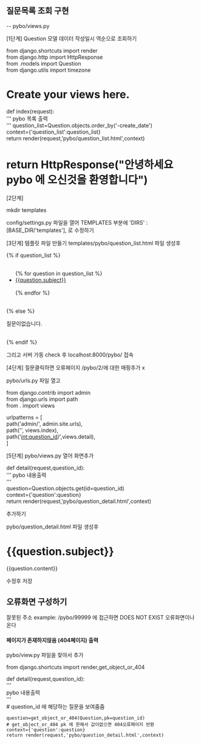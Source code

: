 ## 질문목록 조회 구현

-- pybo/views.py

[1단계] Question 모델 데이터 작성일시 역순으로 조회하기

from django.shortcuts import render  
from django.http import HttpResponse  
from .models import Question  
from django.utils import timezone  
# Create your views here.  

def index(request):  
    '''
    pybo 목록 출력  
    '''
    question_list=Question.objects.order_by('-create_date')  
    context={'question_list':question_list}  
    return render(request,'pybo/question_list.html',context)  

   # return HttpResponse("안녕하세요 pybo 에 오신것을 환영합니다")  


[2단계]

mkdir templates

config/settings.py 파일을 열어 TEMPLATES 부분에 'DIRS' : [BASE_DIR/'templates'], 로 수정하기


[3단계] 템플릿 파일 만들기
templates/pybo/question_list.html 파일 생성후  

{% if question_list %}  
    <ul>  
        {% for question in question_list %}  
            <li><a href="/pybo/{{ question.id}}/">{{question.subject}}</a>  
            </li>  
        {% endfor %}  
    </ul>  
{% else %}  
    <p>질문이없습니다.</p>  
{% endif %}  

그리고 서버 가동 check 후 localhost:8000/pybo/ 접속

[4단계] 질문클릭하면 오류페이지 /pybo/2/에 대한 매핑추가 x

pybo/urls.py 파일 열고

from django.contrib import admin  
from django.urls import path  
from . import views  

urlpatterns = [  
    path('admin/', admin.site.urls),  
    path('', views.index),  
    path('<int:question_id>/',views.detail),  
]

[5단계] pybo/views.py 열어 화면추가

def detail(request,question_id):  
    '''
    pybo 내용출력  
    '''  
    question=Question.objects.get(id=question_id)  
    context={'question':question}  
    return render(request,'pybo/question_detail.html',context)  


추가하기

pybo/question_detail.html 파일 생성후

<h1>  
    {{question.subject}}  
</h1>  
<div>  
    {{question.content}}  
</div> 

수정후 저장

## 오류화면 구성하기

잘못된 주소 example: /pybo/99999 에 접근하면 DOES NOT EXIST 오류화면이나온다

#### 페이지가 존재하지않음 (404페이지) 출력

pybo/view.py 파일을 찾아서 추가

from django.shortcuts import render,get_object_or_404  
  
def detail(request,question_id):  
    '''  
    pybo 내용출력  
    '''  
    # question_id 에 해당하는 질문을 보여줌줌  
  
    question=get_object_or_404(Question,pk=question_id)  
    # get_object_or_404 pk 에 한해서 값이없으면 404오류페이지 반환  
    context={'question':question}  
    return render(request,'pybo/question_detail.html',context)  
